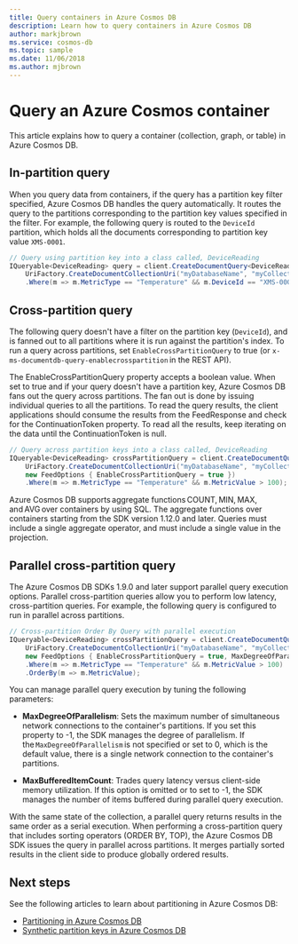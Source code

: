 ```yaml
---
title: Query containers in Azure Cosmos DB
description: Learn how to query containers in Azure Cosmos DB
author: markjbrown
ms.service: cosmos-db
ms.topic: sample
ms.date: 11/06/2018
ms.author: mjbrown
---
```


# Query an Azure Cosmos container

This article explains how to query a container (collection, graph, or table) in Azure Cosmos DB.

## In-partition query

When you query data from containers, if the query has a partition key filter specified, Azure Cosmos DB handles the query automatically. It routes the query to the partitions corresponding to the partition key values specified in the filter. For example, the following query is routed to the `DeviceId` partition, which holds all the documents corresponding to partition key value `XMS-0001`.

```csharp
// Query using partition key into a class called, DeviceReading
IQueryable<DeviceReading> query = client.CreateDocumentQuery<DeviceReading>(
    UriFactory.CreateDocumentCollectionUri("myDatabaseName", "myCollectionName"))
    .Where(m => m.MetricType == "Temperature" && m.DeviceId == "XMS-0001");
```

## Cross-partition query

The following query doesn't have a filter on the partition key (`DeviceId`), and is fanned out to all partitions where it is run against the partition's index. To run a query across partitions, set `EnableCrossPartitionQuery` to true (or `x-ms-documentdb-query-enablecrosspartition` in the REST API).

The EnableCrossPartitionQuery property accepts a boolean value. When set to true and if your query doesn't have a partition key, Azure Cosmos DB fans out the query across partitions. The fan out is done by issuing individual queries to all the partitions. To read the query results, the client applications should consume the results from the FeedResponse and check for the ContinuationToken property. To read all the results, keep iterating on the data until the ContinuationToken is null. 

```csharp
// Query across partition keys into a class called, DeviceReading
IQueryable<DeviceReading> crossPartitionQuery = client.CreateDocumentQuery<DeviceReading>(
    UriFactory.CreateDocumentCollectionUri("myDatabaseName", "myCollectionName"),
    new FeedOptions { EnableCrossPartitionQuery = true })
    .Where(m => m.MetricType == "Temperature" && m.MetricValue > 100);
```

Azure Cosmos DB supports aggregate functions COUNT, MIN, MAX, and AVG over containers by using SQL. The aggregate functions over containers starting from the SDK version 1.12.0 and later. Queries must include a single aggregate operator, and must include a single value in the projection.

## Parallel cross-partition query

The Azure Cosmos DB SDKs 1.9.0 and later support parallel query execution options. Parallel cross-partition queries allow you to perform low latency, cross-partition queries. For example, the following query is configured to run in parallel across partitions.

```csharp
// Cross-partition Order By Query with parallel execution
IQueryable<DeviceReading> crossPartitionQuery = client.CreateDocumentQuery<DeviceReading>(
    UriFactory.CreateDocumentCollectionUri("myDatabaseName", "myCollectionName"),  
    new FeedOptions { EnableCrossPartitionQuery = true, MaxDegreeOfParallelism = 10, MaxBufferedItemCount = 100})
    .Where(m => m.MetricType == "Temperature" && m.MetricValue > 100)
    .OrderBy(m => m.MetricValue);
```

You can manage parallel query execution by tuning the following parameters:

- **MaxDegreeOfParallelism**: Sets the maximum number of simultaneous network connections to the container's partitions. If you set this property to -1, the SDK manages the degree of parallelism. If the `MaxDegreeOfParallelism` is not specified or set to 0, which is the default value, there is a single network connection to the container's partitions.

- **MaxBufferedItemCount**: Trades query latency versus client-side memory utilization. If this option is omitted or to set to -1, the SDK manages the number of items buffered during parallel query execution.

With the same state of the collection, a parallel query returns results in the same order as a serial execution. When performing a cross-partition query that includes sorting operators (ORDER BY, TOP), the Azure Cosmos DB SDK issues the query in parallel across partitions. It merges partially sorted results in the client side to produce globally ordered results.

## Next steps

See the following articles to learn about partitioning in Azure Cosmos DB:

- [Partitioning in Azure Cosmos DB](partitioning-overview.md)
- [Synthetic partition keys in Azure Cosmos DB](synthetic-partition-keys.md)
